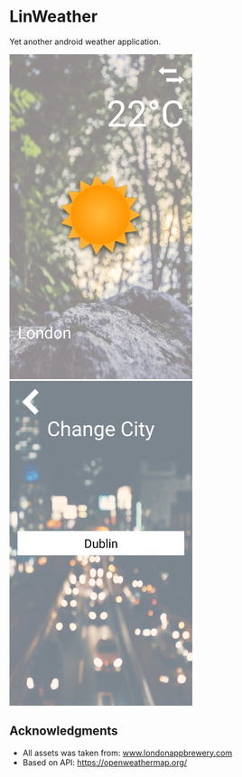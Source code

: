 # LinWeather

Yet another android weather application.

![LinWeather_main](lin_weather_ui1.jpg)
![LinWeather_change_city](lin_weather_ui2.jpg)

## Acknowledgments

* All assets was taken from: www.londonappbrewery.com
* Based on API: https://openweathermap.org/
